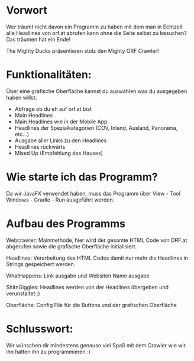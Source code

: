 # Vorwort

Wer träumt nicht davon ein Programm zu haben mit dem man in Echtzeit alle Headlines von orf.at abrufen kann ohne die Seite selbst zu besuchen?
Das träumen hat ein Ende!


The Mighty Ducks präsentieren stolz den Mighty ORF Crawler!

# Funktionalitäten:

Über eine grafische Oberfläche kannst du auswählen was du ausgegeben haben willst:

- Abfrage ob du eh auf orf.at bist
- Main Headlines
- Main Headlines wie in der Mobile App
- Headlines der Spezialkategorien (COV, Inland, Ausland, Panorama, etc...)
- Ausgabe aller Links zu den Headlines
- Headlines rückwärts
- Mixed Up (Empfehlung des Hauses)



# Wie starte ich das Programm?

Da wir JavaFX verwendet haben, muss das Programm über View - Tool Windows - Gradle - Run ausgeführt werden.


# Aufbau des Programms

Webcrawler:
Mainmethode, hier wird der gesamte HTML Code von ORF.at abgerufen sowie die grafische Oberfläche initialisiert.

Headlines:
Verarbeitung des HTML Codes damit nur mehr die Headlines in Strings gespeichert werden.

WhatHappens:
Link ausgabe und Websiten Name ausgabe

ShitnGiggles:
Headlines werden von der Headlines übergeben und verunstaltet :)


Oberfläche:
Config File für die Buttons und der grafischen Oberfläche



# Schlusswort:
Wir wünschen dir mindestens genauso viel Spaß mit dem Crawler wie wir ihn hatten ihn zu programmieren :)
